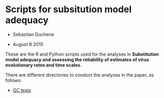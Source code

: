 # Scripts for subsitution model adequacy


- Sebastian Duchene 

- August 8 2015

These are the R and Python scripts used for the analyses in **Substitution model adequacy and assessing the reliability of estimates of virus evolutionary rates and time scales**.

There are different directories to conduct the analyses in the paper, as follows:

- [GC tests](www.eltiempo.com)
 